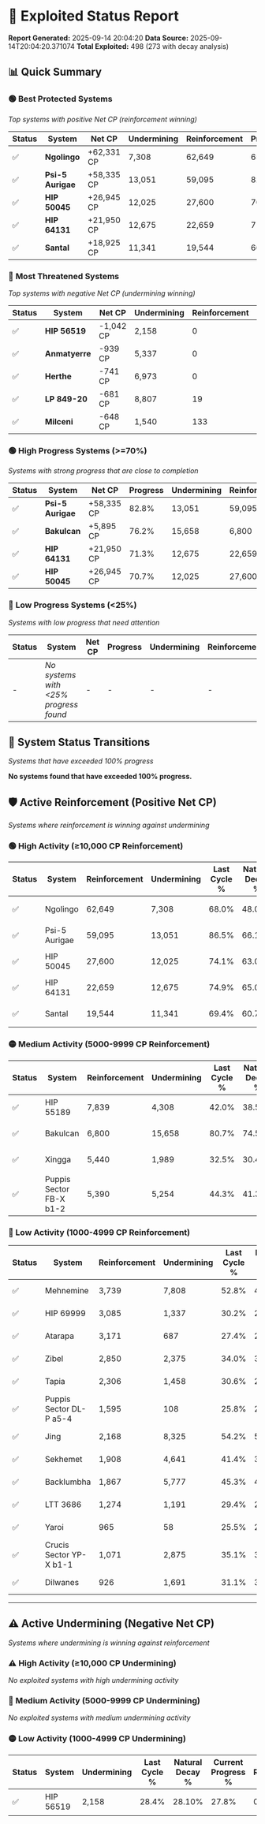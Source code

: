 # 🌟 Exploited Status Report

**Report Generated:** 2025-09-14 20:04:20
**Data Source:** 2025-09-14T20:04:20.371074
**Total Exploited:** 498 (273 with decay analysis)

## 📊 Quick Summary

### 🟢 **Best Protected Systems**
*Top systems with positive Net CP (reinforcement winning)*

| Status | System | Net CP | Undermining | Reinforcement | Progress |
|--------|--------|--------|-------------|---------------|----------|
| ✅ | **Ngolingo** | +62,331 CP | 7,308 | 62,649 | 65.9% |
| ✅ | **Psi-5 Aurigae** | +58,335 CP | 13,051 | 59,095 | 82.8% |
| ✅ | **HIP 50045** | +26,945 CP | 12,025 | 27,600 | 70.7% |
| ✅ | **HIP 64131** | +21,950 CP | 12,675 | 22,659 | 71.3% |
| ✅ | **Santal** | +18,925 CP | 11,341 | 19,544 | 66.2% |

### 🔴 **Most Threatened Systems**
*Top systems with negative Net CP (undermining winning)*

| Status | System | Net CP | Undermining | Reinforcement | Progress |
|--------|--------|--------|-------------|---------------|----------|
| ✅ | **HIP 56519** | -1,042 CP | 2,158 | 0 | 27.8% |
| ✅ | **Anmatyerre** | -939 CP | 5,337 | 0 | 39.0% |
| ✅ | **Herthe** | -741 CP | 6,973 | 0 | 45.3% |
| ✅ | **LP 849-20** | -681 CP | 8,807 | 19 | 51.7% |
| ✅ | **Milceni** | -648 CP | 1,540 | 133 | 26.7% |

### 🟢 **High Progress Systems (>=70%)**
*Systems with strong progress that are close to completion*

| Status | System | Net CP | Progress | Undermining | Reinforcement |
|--------|--------|--------|----------|-------------|---------------|
| ✅ | **Psi-5 Aurigae** | +58,335 CP | 82.8% | 13,051 | 59,095 |
| ✅ | **Bakulcan** | +5,895 CP | 76.2% | 15,658 | 6,800 |
| ✅ | **HIP 64131** | +21,950 CP | 71.3% | 12,675 | 22,659 |
| ✅ | **HIP 50045** | +26,945 CP | 70.7% | 12,025 | 27,600 |

### 🔴 **Low Progress Systems (<25%)**
*Systems with low progress that need attention*

| Status | System | Net CP | Progress | Undermining | Reinforcement |
|--------|--------|--------|----------|-------------|---------------|
| - | *No systems with <25% progress found* | - | - | - | - |
## 🔄 System Status Transitions
*Systems that have exceeded 100% progress*

**No systems found that have exceeded 100% progress.**

## 🛡️ Active Reinforcement (Positive Net CP)
*Systems where reinforcement is winning against undermining*

### 🟢 High Activity (≥10,000 CP Reinforcement)

| Status | System | Reinforcement | Undermining | Last Cycle % | Natural Decay % | Current Progress % | Current CP | Net CP | Activity |
|--------|--------|---------------|-------------|--------------|-----------------|-------------------|------------|--------|----------|
| ✅ | Ngolingo | 62,649 | 7,308 | 68.0% | 48.09% | 65.9% | 230,650 | +62,331 | 🟢 High Reinforcement |
| ✅ | Psi-5 Aurigae | 59,095 | 13,051 | 86.5% | 66.13% | 82.8% | 289,800 | +58,335 | 🟢 High Reinforcement |
| ✅ | HIP 50045 | 27,600 | 12,025 | 74.1% | 63.00% | 70.7% | 247,450 | +26,945 | 🟢 High Reinforcement |
| ✅ | HIP 64131 | 22,659 | 12,675 | 74.9% | 65.03% | 71.3% | 249,550 | +21,950 | 🟢 High Reinforcement |
| ✅ | Santal | 19,544 | 11,341 | 69.4% | 60.79% | 66.2% | 231,700 | +18,925 | 🟢 High Reinforcement |

### 🟡 Medium Activity (5000-9999 CP Reinforcement)

| Status | System | Reinforcement | Undermining | Last Cycle % | Natural Decay % | Current Progress % | Current CP | Net CP | Activity |
|--------|--------|---------------|-------------|--------------|-----------------|-------------------|------------|--------|----------|
| ✅ | HIP 55189 | 7,839 | 4,308 | 42.0% | 38.59% | 40.8% | 142,800 | +7,730 | 🟡 Medium Reinforcement |
| ✅ | Bakulcan | 6,800 | 15,658 | 80.7% | 74.52% | 76.2% | 266,700 | +5,895 | 🟡 Medium Reinforcement |
| ✅ | Xingga | 5,440 | 1,989 | 32.5% | 30.40% | 31.9% | 111,650 | +5,244 | 🟡 Medium Reinforcement |
| ✅ | Puppis Sector FB-X b1-2 | 5,390 | 5,254 | 44.3% | 41.33% | 42.8% | 149,800 | +5,140 | 🟡 Medium Reinforcement |

### 🔴 Low Activity (1000-4999 CP Reinforcement)

| Status | System | Reinforcement | Undermining | Last Cycle % | Natural Decay % | Current Progress % | Current CP | Net CP | Activity |
|--------|--------|---------------|-------------|--------------|-----------------|-------------------|------------|--------|----------|
| ✅ | Mehnemine | 3,739 | 7,808 | 52.8% | 49.64% | 50.6% | 177,100 | +3,375 | 🔵 Low Reinforcement |
| ✅ | HIP 69999 | 3,085 | 1,337 | 30.2% | 28.91% | 29.8% | 104,300 | +3,103 | 🔵 Low Reinforcement |
| ✅ | Atarapa | 3,171 | 687 | 27.4% | 26.32% | 27.2% | 95,200 | +3,078 | 🔵 Low Reinforcement |
| ✅ | Zibel | 2,850 | 2,375 | 34.0% | 32.48% | 33.3% | 116,549 | +2,877 | 🔵 Low Reinforcement |
| ✅ | Tapia | 2,306 | 1,458 | 30.6% | 29.52% | 30.2% | 105,700 | +2,381 | 🔵 Low Reinforcement |
| ✅ | Puppis Sector DL-P a5-4 | 1,595 | 108 | 25.8% | 25.29% | 25.8% | 90,300 | +1,778 | 🔵 Low Reinforcement |
| ✅ | Jing | 2,168 | 8,325 | 54.2% | 51.29% | 51.8% | 181,300 | +1,774 | 🔵 Low Reinforcement |
| ✅ | Sekhemet | 1,908 | 4,641 | 41.4% | 39.60% | 40.1% | 140,350 | +1,761 | 🔵 Low Reinforcement |
| ✅ | Backlumbha | 1,867 | 5,777 | 45.3% | 43.14% | 43.6% | 152,600 | +1,624 | 🔵 Low Reinforcement |
| ✅ | LTT 3686 | 1,274 | 1,191 | 29.4% | 28.71% | 29.1% | 101,850 | +1,377 | 🔵 Low Reinforcement |
| ✅ | Yaroi | 965 | 58 | 25.5% | 25.17% | 25.5% | 89,250 | +1,162 | 🔵 Low Reinforcement |
| ✅ | Crucis Sector YP-X b1-1 | 1,071 | 2,875 | 35.1% | 34.00% | 34.3% | 120,049 | +1,046 | 🔵 Low Reinforcement |
| ✅ | Dilwanes | 926 | 1,691 | 31.1% | 30.31% | 30.6% | 107,100 | +1,002 | 🔵 Low Reinforcement |


---

## ⚠️ Active Undermining (Negative Net CP)
*Systems where undermining is winning against reinforcement*

### ⚠️ High Activity (≥10,000 CP Undermining)

*No exploited systems with high undermining activity*

### 🔶 Medium Activity (5000-9999 CP Undermining)

*No exploited systems with medium undermining activity*

### 🟡 Low Activity (1000-4999 CP Undermining)

| Status | System | Undermining | Last Cycle % | Natural Decay % | Current Progress % | Reinforcement | Current CP | Net CP | Activity |
|--------|--------|-------------|--------------|-----------------|-------------------|---------------|------------|--------|----------|
| ✅ | HIP 56519 | 2,158 | 28.4% | 28.10% | 27.8% | 0 | 97,300 | -1,042 | 🟡 Low Undermining |
